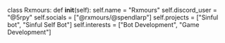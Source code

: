 class Rxmours:
    def __init__(self):
        self.name = "Rxmours"
        self.discord_user = "@5rpy"
        self.socials = ["@rxmours/@spendlarp"]
        self.projects = ["Sinful bot", "Sinful Self Bot"]
        self.interests = ["Bot Development", "Game Development"]
        
